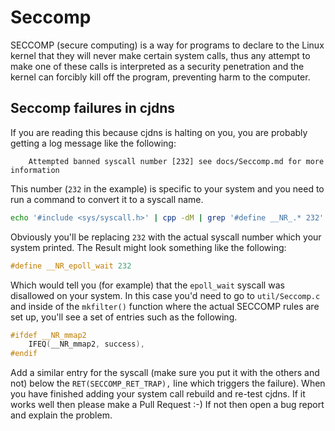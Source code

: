 # Seccomp

SECCOMP (secure computing) is a way for programs to declare to the Linux kernel
that they will never make certain system calls, thus any attempt to make one of
these calls is interpreted as a security penetration and the kernel can forcibly
kill off the program, preventing harm to the computer.

## Seccomp failures in cjdns

If you are reading this because cjdns is halting on you, you are probably getting
a log message like the following:

        Attempted banned syscall number [232] see docs/Seccomp.md for more information

This number (`232` in the example) is specific to your system and you need to
run a command to convert it to a syscall name.

```bash
echo '#include <sys/syscall.h>' | cpp -dM | grep '#define __NR_.* 232'
```

Obviously you'll be replacing `232` with the actual syscall number which your system
printed. The Result might look something like the following:

```c
#define __NR_epoll_wait 232
```

Which would tell you (for example) that the `epoll_wait` syscall was disallowed on
your system. In this case you'd need to go to `util/Seccomp.c` and inside of the
`mkfilter()` function where the actual SECCOMP rules are set up, you'll see a set
of entries such as the following.

```c
#ifdef __NR_mmap2
    IFEQ(__NR_mmap2, success),
#endif
```

Add a similar entry for the syscall (make sure you put it with the others and not)
below the `RET(SECCOMP_RET_TRAP),` line which triggers the failure). When you have
finished adding your system call rebuild and re-test cjdns. If it works well then
please make a Pull Request :-)   If not then open a bug report and explain the problem.
